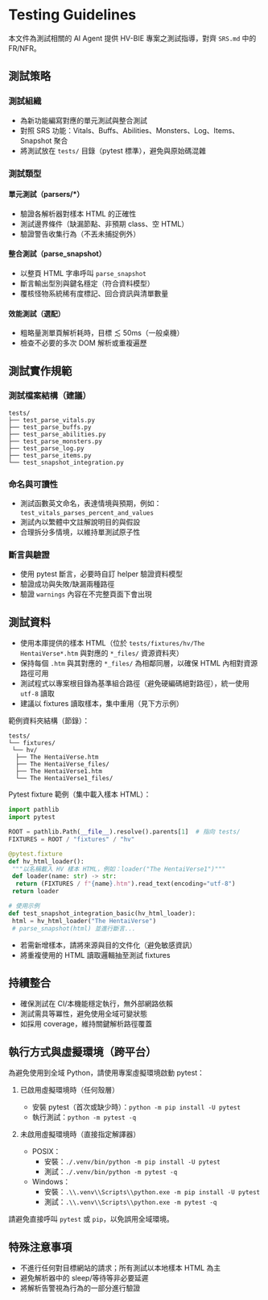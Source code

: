 # Testing Guidelines

本文件為測試相關的 AI Agent 提供 HV-BIE 專案之測試指導，對齊 `SRS.md` 中的 FR/NFR。

## 測試策略

### 測試組織

- 為新功能編寫對應的單元測試與整合測試
- 對照 SRS 功能：Vitals、Buffs、Abilities、Monsters、Log、Items、Snapshot 聚合
- 將測試放在 `tests/` 目錄（pytest 標準），避免與原始碼混雜

### 測試類型

#### 單元測試（parsers/*）

- 驗證各解析器對樣本 HTML 的正確性
- 測試邊界條件（缺漏節點、非預期 class、空 HTML）
- 驗證警告收集行為（不丟未捕捉例外）

#### 整合測試（parse_snapshot）

- 以整頁 HTML 字串呼叫 `parse_snapshot`
- 斷言輸出型別與鍵名穩定（符合資料模型）
- 覆核怪物系統稀有度標記、回合資訊與清單數量

#### 效能測試（選配）

- 粗略量測單頁解析耗時，目標 ≲ 50ms（一般桌機）
- 檢查不必要的多次 DOM 解析或重複遍歷

## 測試實作規範

### 測試檔案結構（建議）

```text
tests/
├── test_parse_vitals.py
├── test_parse_buffs.py
├── test_parse_abilities.py
├── test_parse_monsters.py
├── test_parse_log.py
├── test_parse_items.py
└── test_snapshot_integration.py
```

### 命名與可讀性

- 測試函數英文命名，表達情境與預期，例如：`test_vitals_parses_percent_and_values`
- 測試內以繁體中文註解說明目的與假設
- 合理拆分多情境，以維持單測試原子性

### 斷言與驗證

- 使用 pytest 斷言，必要時自訂 helper 驗證資料模型
- 驗證成功與失敗/缺漏兩種路徑
- 驗證 `warnings` 內容在不完整頁面下會出現

## 測試資料

- 使用本庫提供的樣本 HTML（位於 `tests/fixtures/hv/The HentaiVerse*.htm` 與對應的 `*_files/` 資源資料夾）
- 保持每個 `.htm` 與其對應的 `*_files/` 為相鄰同層，以確保 HTML 內相對資源路徑可用
- 測試程式以專案根目錄為基準組合路徑（避免硬編碼絕對路徑），統一使用 `utf-8` 讀取
- 建議以 fixtures 讀取樣本，集中重用（見下方示例）

範例資料夾結構（節錄）：

```text
tests/
└── fixtures/
 └── hv/
  ├── The HentaiVerse.htm
  ├── The HentaiVerse_files/
  ├── The HentaiVerse1.htm
  └── The HentaiVerse1_files/
```

Pytest fixture 範例（集中載入樣本 HTML）：

```python
import pathlib
import pytest

ROOT = pathlib.Path(__file__).resolve().parents[1]  # 指向 tests/
FIXTURES = ROOT / "fixtures" / "hv"

@pytest.fixture
def hv_html_loader():
 """以名稱載入 HV 樣本 HTML，例如：loader("The HentaiVerse1")"""
 def loader(name: str) -> str:
  return (FIXTURES / f"{name}.htm").read_text(encoding="utf-8")
 return loader

# 使用示例
def test_snapshot_integration_basic(hv_html_loader):
 html = hv_html_loader("The HentaiVerse")
 # parse_snapshot(html) 並進行斷言...
```

- 若需新增樣本，請將來源與目的文件化（避免敏感資訊）
- 將重複使用的 HTML 讀取邏輯抽至測試 fixtures

## 持續整合

- 確保測試在 CI/本機能穩定執行，無外部網路依賴
- 測試需具等冪性，避免使用全域可變狀態
- 如採用 coverage，維持關鍵解析路徑覆蓋

## 執行方式與虛擬環境（跨平台）

為避免使用到全域 Python，請使用專案虛擬環境啟動 pytest：

1. 已啟用虛擬環境時（任何殼層）
   - 安裝 pytest（首次或缺少時）：`python -m pip install -U pytest`
   - 執行測試：`python -m pytest -q`

1. 未啟用虛擬環境時（直接指定解譯器）
   - POSIX：
     - 安裝：`./.venv/bin/python -m pip install -U pytest`
     - 測試：`./.venv/bin/python -m pytest -q`
   - Windows：
     - 安裝：`.\\.venv\\Scripts\\python.exe -m pip install -U pytest`
     - 測試：`.\\.venv\\Scripts\\python.exe -m pytest -q`

請避免直接呼叫 `pytest` 或 `pip`，以免誤用全域環境。

## 特殊注意事項

- 不進行任何對目標網站的請求；所有測試以本地樣本 HTML 為主
- 避免解析器中的 sleep/等待等非必要延遲
- 將解析告警視為行為的一部分進行驗證

